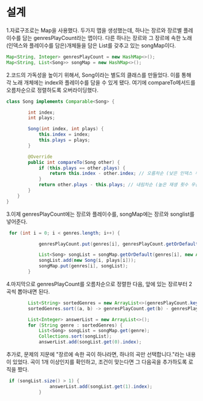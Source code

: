 설계
=============

1.자료구조로는 Map을 사용했다. 두가지 맵을 생성했는데, 하나는 장르와 장르별 플레이수를 담는 genresPlayCount라는 맵이다. 다른 하나는 장르와 그 장르에 속한 노래(인덱스와 플레이수를 담은)개체들을 담은 List를 갖추고 있는 songMap이다.
```java
Map<String, Integer> genresPlayCount = new HashMap<>();
Map<String, List<Song>> songMap = new HashMap<>();
```

2.코드의 가독성을 높이기 위해서, Song이라는 별도의 클래스를 만들었다. 이를 통해 각 노래 개체에는 index와 플레이수를 담을 수 있게 됐다. 여기에 compareTo메서드를 오름차순으로 정렬하도록 오버라이딩했다. 
```java
class Song implements Comparable<Song> {

        int index;
        int plays;

        Song(int index, int plays) {
            this.index = index;
            this.plays = plays;
        }

        @Override
        public int compareTo(Song other) {
            if (this.plays == other.plays) {
                return this.index - other.index; // 오름차순 (낮은 인덱스 우선)
            }
            return other.plays - this.plays; // 내림차순 (높은 재생 횟수 우선)
        }
    }
}
```

3.이제 genresPlayCount에는 장르와 플레이수를, songMap에는 장르와 songlist를 넣어준다.
```java
 for (int i = 0; i < genres.length; i++) {

            genresPlayCount.put(genres[i], genresPlayCount.getOrDefault(genres[i], 0) + plays[i]);

            List<Song> songList = songMap.getOrDefault(genres[i], new ArrayList<>());
            songList.add(new Song(i, plays[i]));
            songMap.put(genres[i], songList);
        }
```


4.마지막으로 genresPlayCount를 오름차순으로 정렬한 다음, 앞에 있는 장르부터 2곡씩 뽑아내면 된다. 

```java
        List<String> sortedGenres = new ArrayList<>(genresPlayCount.keySet());
        sortedGenres.sort((a, b) -> genresPlayCount.get(b) - genresPlayCount.get(a));

        List<Integer> answerList = new ArrayList<>();
        for (String genre : sortedGenres) {
            List<Song> songList = songMap.get(genre);
            Collections.sort(songList);
            answerList.add(songList.get(0).index);
```

추가로, 문제의 지문에 "장르에 속한 곡이 하나라면, 하나의 곡만 선택합니다."라는 내용이 있었다. 곡이 1개 이상인지를 확인하고, 조건이 맞는다면 그 다음곡을 추가하도록 로직을 짰다.
```java
 if (songList.size() > 1) {
                answerList.add(songList.get(1).index);
            }
```

          
    
            
            
